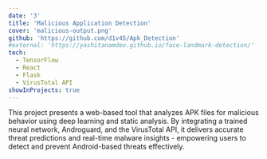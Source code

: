```yaml
---
date: '3'
title: 'Malicious Application Detection'
cover: 'malicious-output.png'
github: 'https://github.com/d1v45/Apk_Detection'
#external: 'https://yashitanamdeo.github.io/face-landmark-detection/'
tech:
  - TensorFlow
  - React
  - Flask
  - VirusTotal API
showInProjects: true
---
```


This project presents a web-based tool that analyzes APK files for malicious behavior using deep learning and static analysis. By integrating a trained neural network, Androguard, and the VirusTotal API, it delivers accurate threat predictions and real-time malware insights - empowering users to detect and prevent Android-based threats effectively.
